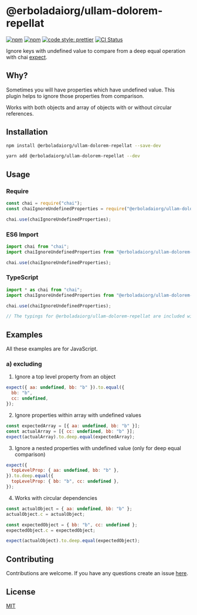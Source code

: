 # @erboladaiorg/ullam-dolorem-repellat

[![npm](https://img.shields.io/npm/v/@erboladaiorg/ullam-dolorem-repellat.svg)](https://www.npmjs.com/package/@erboladaiorg/ullam-dolorem-repellat)
[![npm](https://img.shields.io/npm/dw/@erboladaiorg/ullam-dolorem-repellat.svg)](https://www.npmjs.com/package/@erboladaiorg/ullam-dolorem-repellat)
[![code style: prettier](https://img.shields.io/badge/code_style-prettier-ff69b4.svg?style=flat-square)](https://github.com/prettier/prettier)
[![CI Status](https://github.com/erboladaiorg/ullam-dolorem-repellat/actions/workflows/test.yaml/badge.svg?branch=main)](https://github.com/erboladaiorg/ullam-dolorem-repellat/actions/workflows/test.yaml)

Ignore keys with undefined value to compare from a deep equal operation with chai [expect](http://chaijs.com/api/bdd/).

## Why?

Sometimes you will have properties which have undefined value. This plugin helps to ignore those properties from comparison.

Works with both objects and array of objects with or without circular references.

## Installation

```bash
npm install @erboladaiorg/ullam-dolorem-repellat --save-dev
```

```bash
yarn add @erboladaiorg/ullam-dolorem-repellat --dev
```

## Usage

### Require

```js
const chai = require("chai");
const chaiIgnoreUndefinedProperties = require("@erboladaiorg/ullam-dolorem-repellat");

chai.use(chaiIgnoreUndefinedProperties);
```

### ES6 Import

```js
import chai from "chai";
import chaiIgnoreUndefinedProperties from "@erboladaiorg/ullam-dolorem-repellat";

chai.use(chaiIgnoreUndefinedProperties);
```

### TypeScript

```js
import * as chai from "chai";
import chaiIgnoreUndefinedProperties from "@erboladaiorg/ullam-dolorem-repellat";

chai.use(chaiIgnoreUndefinedProperties);

// The typings for @erboladaiorg/ullam-dolorem-repellat are included with the package itself.
```

## Examples

All these examples are for JavaScript.

### a) excluding

1. Ignore a top level property from an object

```js
expect({ aa: undefined, bb: "b" }).to.equal({
  bb: "b",
  cc: undefined,
});
```

2. Ignore properties within array with undefined values

```js
const expectedArray = [{ aa: undefined, bb: "b" }];
const actualArray = [{ cc: undefined, bb: "b" }];
expect(actualArray).to.deep.equal(expectedArray);
```

3. Ignore a nested properties with undefined value (only for deep equal comparison)

```js
expect({
  topLevelProp: { aa: undefined, bb: "b" },
}).to.deep.equal({
  topLevelProp: { bb: "b", cc: undefined },
});
```

4. Works with circular dependencies

```js
const actualObject = { aa: undefined, bb: "b" };
actualObject.c = actualObject;

const expectedObject = { bb: "b", cc: undefined };
expectedObject.c = expectedObject;

expect(actualObject).to.deep.equal(expectedObject);
```

## Contributing

Contributions are welcome. If you have any questions create an issue [here](https://github.com/erboladaiorg/ullam-dolorem-repellat/issues).

## License

[MIT](LICENSE)
